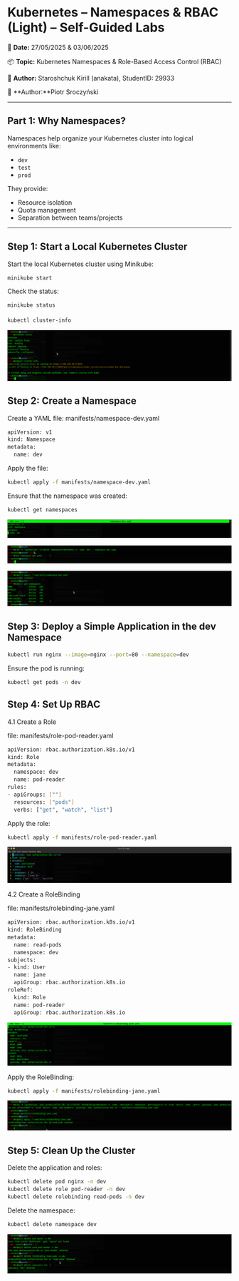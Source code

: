 # Kubernetes – Namespaces & RBAC (Light) – Self-Guided Labs

📅 **Date:** 27/05/2025 & 03/06/2025  

📦 **Topic:** Kubernetes Namespaces & Role-Based Access Control (RBAC)

👤 **Author:** Staroshchuk Kirill (anakata), StudentID: 29933

👤 **Author:**Piotr Sroczyński

---

## Part 1: Why Namespaces?

Namespaces help organize your Kubernetes cluster into logical environments like:

- `dev`
- `test`
- `prod`

They provide:
- Resource isolation
- Quota management
- Separation between teams/projects

---

## Step 1: Start a Local Kubernetes Cluster
 Start the local Kubernetes cluster using Minikube:
    
```bash
minikube start
```
Check the status:
```bash
minikube status

kubectl cluster-info
```
![Start a Local Kubernetes Cluster](./screenshots/status-info.png) 

## Step 2: Create a Namespace
Create a YAML file: manifests/namespace-dev.yaml


```bash
apiVersion: v1
kind: Namespace
metadata:
  name: dev
```
Apply the file:
```bash
kubectl apply -f manifests/namespace-dev.yaml
```
Ensure that the namespace was created:
```bash
kubectl get namespaces
```
![Start a Local Kubernetes Cluster](./screenshots/nanonamespace.png) 

![Start a Local Kubernetes Cluster](./screenshots/createnamespace.png) 

![Start a Local Kubernetes Cluster](./screenshots/applynamespace.png) 

## Step 3: Deploy a Simple Application in the dev Namespace
```bash
kubectl run nginx --image=nginx --port=80 --namespace=dev
```
Ensure the pod is running:
```bash
kubectl get pods -n dev
```

## Step 4: Set Up RBAC
4.1 Create a Role

file: manifests/role-pod-reader.yaml
```bash
apiVersion: rbac.authorization.k8s.io/v1
kind: Role
metadata:
  namespace: dev
  name: pod-reader
rules:
- apiGroups: [""]
  resources: ["pods"]
  verbs: ["get", "watch", "list"]
```
Apply the role:
```bash
kubectl apply -f manifests/role-pod-reader.yaml
```
![Start a Local Kubernetes Cluster](./screenshots/vimnamespace.png) 

4.2 Create a RoleBinding

file: manifests/rolebinding-jane.yaml
```bash
apiVersion: rbac.authorization.k8s.io/v1
kind: RoleBinding
metadata:
  name: read-pods
  namespace: dev
subjects:
- kind: User
  name: jane
  apiGroup: rbac.authorization.k8s.io
roleRef:
  kind: Role
  name: pod-reader
  apiGroup: rbac.authorization.k8s.io
```
![Start a Local Kubernetes Cluster](./screenshots/nanojane.png) 

Apply the RoleBinding:
```bash
kubectl apply -f manifests/rolebinding-jane.yaml
```
![Start a Local Kubernetes Cluster](./screenshots/createjane.png) 

## Step 5: Clean Up the Cluster

Delete the application and roles:
```bash
kubectl delete pod nginx -n dev
kubectl delete role pod-reader -n dev
kubectl delete rolebinding read-pods -n dev
```
Delete the namespace:
```bash
kubectl delete namespace dev
```
![Start a Local Kubernetes Cluster](./screenshots/cleanclusterr.png) 
